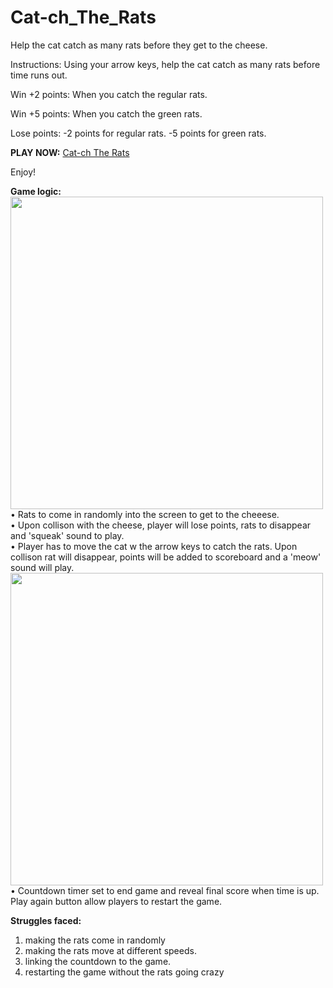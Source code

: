 # Cat-ch_The_Rats
Help the cat catch as many rats before they get to the cheese.

Instructions: Using your arrow keys, help the cat catch as many rats before time runs out. 

Win +2 points:
When you catch the regular rats.

Win +5 points:
When you catch the green rats. 

Lose points:
-2 points for regular rats.
-5 points for green rats. 


<strong>PLAY NOW:</strong> <a href="https://1mim.github.io/Catch_The_Rats/">Cat-ch The Rats</a>

Enjoy!

<strong>Game logic:</strong><br>
<img src="https://i.ibb.co/V3HPhLz/Game-preview-1.png" width="500px"/><br>
• Rats to come in randomly into the screen to get to the cheeese. <br>
• Upon collison with the cheese, player will lose points, rats to disappear and 'squeak' sound to play.<br>
• Player has to move the cat w the arrow keys to catch the rats. Upon collison rat will disappear, points will be added to scoreboard and a 'meow' sound will play.<br>
<img src="https://i.ibb.co/k3PxTVv/Game-preview-3.png" width="500px"/><br>
• Countdown timer set to end game and reveal final score when time is up. Play again button allow players to restart the game. 


<strong>Struggles faced: </strong>
1. making the rats come in randomly
2. making the rats move at different speeds.
3. linking the countdown to the game.
4. restarting the game without the rats going crazy
